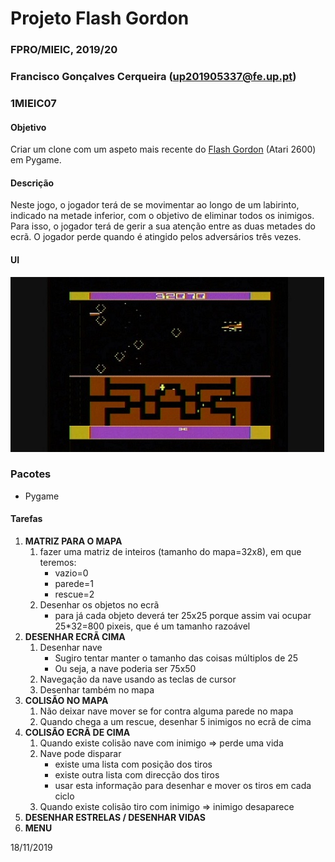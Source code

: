 # Projeto Flash Gordon
### FPRO/MIEIC, 2019/20
### Francisco Gonçalves Cerqueira (up201905337@fe.up.pt)
### 1MIEIC07 

#### Objetivo

Criar um clone com um aspeto mais recente do [Flash Gordon](http://www.free80sarcade.com/2600_Flash_Gordon.php) (Atari 2600) em Pygame.

#### Descrição

Neste jogo, o jogador terá de se movimentar ao longo de um labirinto, indicado na metade inferior, com o objetivo de eliminar todos os inimigos. Para isso, o jogador terá de gerir a sua atenção entre as duas metades do ecrã.
O jogador perde quando é atingido pelos adversários três vezes.

#### UI

![UI](https://github.com/xico2001pt/flashgordon-atari/blob/master/flash_gordon_ui.jpg)

### Pacotes

- Pygame

#### Tarefas

1. **MATRIZ PARA O MAPA**
   1. fazer uma matriz de inteiros (tamanho do mapa=32x8), em que teremos:
      * vazio=0
      * parede=1
      * rescue=2
   1. Desenhar os objetos no ecrã
      * para já cada objeto deverá ter 25x25 porque assim vai ocupar 25*32=800 pixeis, que é um tamanho razoável
1. **DESENHAR ECRÃ CIMA**
   1. Desenhar nave
       * Sugiro tentar manter o tamanho das coisas múltiplos de 25
       * Ou seja, a nave poderia ser 75x50
   1. Navegação da nave usando as teclas de cursor
   1. Desenhar também no mapa
1. **COLISÃO NO MAPA**
   1. Não deixar nave mover se for contra alguma parede no mapa
   1. Quando chega a um rescue, desenhar 5 inimigos no ecrã de cima
1. **COLISÃO ECRÃ DE CIMA**
   1. Quando existe colisão nave com inimigo => perde uma vida
   1. Nave pode disparar
      * existe uma lista com posição dos tiros
      * existe outra lista com direcção dos tiros
      * usar esta informação para desenhar e mover os tiros em cada ciclo
   1. Quando existe colisão tiro com inimigo => inimigo desaparece
1. **DESENHAR ESTRELAS / DESENHAR VIDAS**
1. **MENU**

18/11/2019
